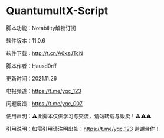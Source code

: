 # QuantumultX-Script

脚本功能：Notability解锁订阅

软件版本：11.0.6


软件下载：http://t.cn/A6xzJTcN

脚本作者：Hausd0rff

更新时间：2021.11.26

电报频道：https://t.me/yqc_123

问题反馈：https://t.me/yqc_007

使用声明：⚠️此脚本仅供学习与交流，请勿转载与贩卖！⚠️⚠️⚠️

引用说明：如需引用请注明出处：https://t.me/yqc_123 谢谢合作！
